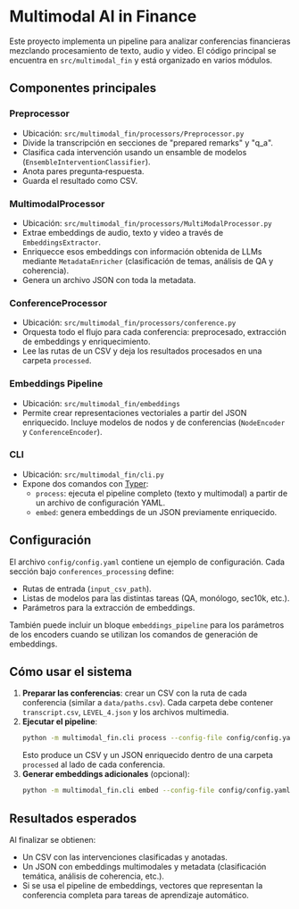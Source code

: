 # Multimodal AI in Finance

Este proyecto implementa un pipeline para analizar conferencias financieras mezclando procesamiento de texto, audio y video. El código principal se encuentra en `src/multimodal_fin` y está organizado en varios módulos.

## Componentes principales

### Preprocessor
- Ubicación: `src/multimodal_fin/processors/Preprocessor.py`
- Divide la transcripción en secciones de "prepared remarks" y "q_a".
- Clasifica cada intervención usando un ensamble de modelos (`EnsembleInterventionClassifier`).
- Anota pares pregunta‑respuesta.
- Guarda el resultado como CSV.

### MultimodalProcessor
- Ubicación: `src/multimodal_fin/processors/MultiModalProcessor.py`
- Extrae embeddings de audio, texto y video a través de `EmbeddingsExtractor`.
- Enriquecce esos embeddings con información obtenida de LLMs mediante `MetadataEnricher` (clasificación de temas, análisis de QA y coherencia).
- Genera un archivo JSON con toda la metadata.

### ConferenceProcessor
- Ubicación: `src/multimodal_fin/processors/conference.py`
- Orquesta todo el flujo para cada conferencia: preprocesado, extracción de embeddings y enriquecimiento.
- Lee las rutas de un CSV y deja los resultados procesados en una carpeta `processed`.

### Embeddings Pipeline
- Ubicación: `src/multimodal_fin/embeddings`
- Permite crear representaciones vectoriales a partir del JSON enriquecido. Incluye modelos de nodos y de conferencias (`NodeEncoder` y `ConferenceEncoder`).

### CLI
- Ubicación: `src/multimodal_fin/cli.py`
- Expone dos comandos con [Typer](https://typer.tiangolo.com/):
  - `process`: ejecuta el pipeline completo (texto y multimodal) a partir de un archivo de configuración YAML.
  - `embed`: genera embeddings de un JSON previamente enriquecido.

## Configuración
El archivo `config/config.yaml` contiene un ejemplo de configuración. Cada sección bajo `conferences_processing` define:
- Rutas de entrada (`input_csv_path`).
- Listas de modelos para las distintas tareas (QA, monólogo, sec10k, etc.).
- Parámetros para la extracción de embeddings.

También puede incluir un bloque `embeddings_pipeline` para los parámetros de los encoders cuando se utilizan los comandos de generación de embeddings.

## Cómo usar el sistema
1. **Preparar las conferencias**: crear un CSV con la ruta de cada conferencia (similar a `data/paths.csv`). Cada carpeta debe contener `transcript.csv`, `LEVEL_4.json` y los archivos multimedia.
2. **Ejecutar el pipeline**:
   ```bash
   python -m multimodal_fin.cli process --config-file config/config.yaml --config-name default
   ```
   Esto produce un CSV y un JSON enriquecido dentro de una carpeta `processed` al lado de cada conferencia.
3. **Generar embeddings adicionales** (opcional):
   ```bash
   python -m multimodal_fin.cli embed --config-file config/config.yaml --config-name default --json-path /ruta/a/transcript.json
   ```

## Resultados esperados
Al finalizar se obtienen:
- Un CSV con las intervenciones clasificadas y anotadas.
- Un JSON con embeddings multimodales y metadata (clasificación temática, análisis de coherencia, etc.).
- Si se usa el pipeline de embeddings, vectores que representan la conferencia completa para tareas de aprendizaje automático.

